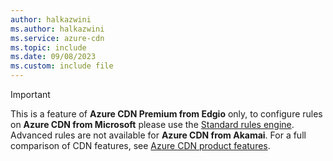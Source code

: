 ```yaml
---
author: halkazwini
ms.author: halkazwini
ms.service: azure-cdn
ms.topic: include
ms.date: 09/08/2023
ms.custom: include file
---
```


> [!IMPORTANT]
> This is a feature of **Azure CDN Premium from Edgio** only, to configure rules on **Azure CDN from Microsoft** please use the [Standard rules engine](../articles/cdn/cdn-standard-rules-engine-reference.md). Advanced rules are not available for **Azure CDN from Akamai**. For a full comparison of CDN features, see [Azure CDN product features](../articles/cdn/cdn-features.md). 
> 
